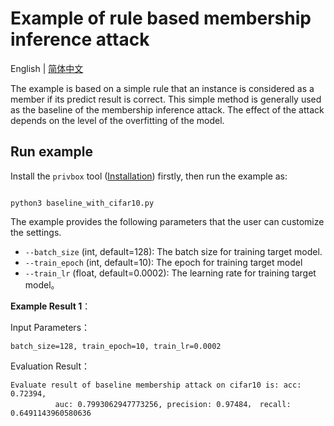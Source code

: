 # Example of rule based membership inference attack
English | [简体中文](./README_cn.md)

The example is based on a simple rule that an instance is considered as a member if its predict result is correct. This simple method is generally used as the baseline of the membership inference attack. The effect of the attack depends on the level of the overfitting of the model.

## Run example

Install the `privbox` tool ([Installation](../../../README.md###Installation)) firstly, then run the example as:
```shell

python3 baseline_with_cifar10.py

```

The example provides the following parameters that the user can customize the settings.

- `--batch_size` (int, default=128): The batch size for training target model.
- `--train_epoch` (int, default=10): The epoch for training target model
- `--train_lr` (float, default=0.0002): The learning rate for training target model。


**Example Result 1**：

Input Parameters：

```shell
batch_size=128, train_epoch=10, train_lr=0.0002
```

Evaluation Result：
```shell
Evaluate result of baseline membership attack on cifar10 is: acc: 0.72394,
          auc: 0.7993062947773256, precision: 0.97484， recall: 0.6491143960580636
```